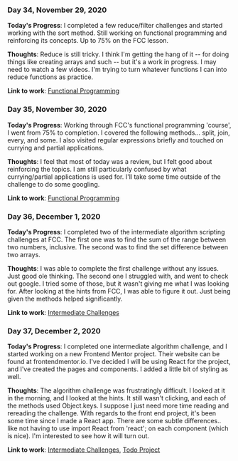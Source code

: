 ### Day 34, November 29, 2020

**Today's Progress**: I completed a few reduce/filter challenges and started working with the sort method. Still working on functional programming and reinforcing its concepts. Up to 75% on the FCC lesson.

**Thoughts**: Reduce is still tricky. I think I'm getting the hang of it -- for doing things like creating arrays and such -- but it's a work in progress. I may need to watch a few videos. I'm trying to turn whatever functions I can into reduce functions as practice.

**Link to work**: [Functional Programming](https://github.com/jdemarc/100-days-of-code/tree/main/fcc-js-algorithms-dstructures/fun-prog)

### Day 35, November 30, 2020

**Today's Progress**: Working through FCC's functional programming 'course', I went from 75% to completion. I covered the following methods... split, join, every, and some. I also visited regular expressions briefly and touched on currying and partial applications.

**Thoughts**: I feel that most of today was a review, but I felt good about reinforcing the topics. I am still particularly confused by what currying/partial applications is used for. I'll take some time outside of the challenge to do some googling.

**Link to work**: [Functional Programming](https://github.com/jdemarc/100-days-of-code/tree/main/fcc-js-algorithms-dstructures/fun-prog)

### Day 36, December 1, 2020

**Today's Progress**: I completed two of the intermediate algorithm scripting challenges at FCC. The first one was to find the sum of the range between two numbers, inclusive.  The second was to find the set difference between two arrays.

**Thoughts**: I was able to complete the first challenge without any issues. Just good ole thinking. The second one I struggled with, and went to check out google. I tried some of those, but it wasn't giving me what I was looking for.  After looking at the hints from FCC, I was able to figure it out. Just being given the methods helped significantly.

**Link to work**: [Intermediate Challenges](https://github.com/jdemarc/100-days-of-code/tree/main/fcc-js-algorithms-dstructures/intermediate-algorithm-scripting)

### Day 37, December 2, 2020

**Today's Progress**: I completed one intermediate algorithm challenge, and I started working on a new Frontend Mentor project. Their website can be found at frontendmentor.io. I've decided I will be using React for the project, and I've created the pages and components. I added a little bit of styling as well.

**Thoughts**: The algorithm challenge was frustratingly difficult. I looked at it in the morning, and I looked at the hints. It still wasn't clicking, and each of the methods used Object.keys. I suppose I just need more time reading and rereading the challenge. With regards to the front end project, it's been some time since I made a React app. There are some subtle differences.. like not having to use import React from 'react'; on each component (which is nice). I'm interested to see how it will turn out.

**Link to work**: [Intermediate Challenges](https://github.com/jdemarc/100-days-of-code/tree/main/fcc-js-algorithms-dstructures/intermediate-algorithm-scripting), [Todo Project](https://github.com/jdemarc/react-todos)